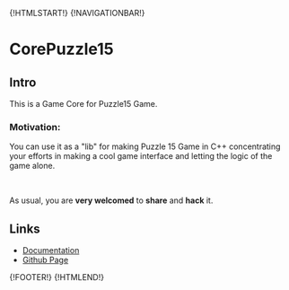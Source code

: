 {!HTMLSTART!}
{!NAVIGATIONBAR!}

# CorePuzzle15


## Intro 

This is a Game Core for Puzzle15 Game.   

### Motivation:

You can use it as a "lib" for making Puzzle 15 Game in C++ concentrating 
your efforts in making a cool game interface and letting the logic of the 
game alone.

<br>

As usual, you are **very welcomed** to **share** and **hack** it.


## Links

* [Documentation](./doxygen/index.html)
* [Github Page](https://www.github.com/AmazingCow-Game-Core/CorePuzzle15/)


{!FOOTER!}
{!HTMLEND!}
